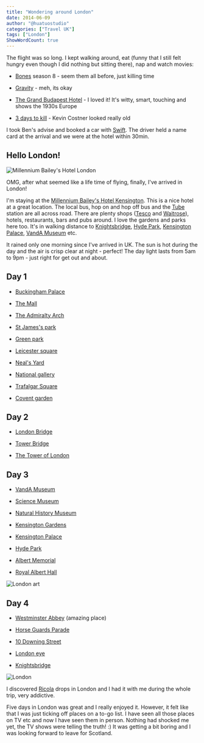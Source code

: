```yaml
---
title: "Wondering around London"
date: 2014-06-09
author: "@huatuostudio"
categories: ["Travel UK"]
tags: ["London"]
ShowWordCount: true
---
```


The flight was so long. I kept walking around, eat (funny that I still felt hungry even though I did nothing but sitting there), nap and watch movies:

- [Bones](http://www.fox.com/bones/) season 8 - seem them all before, just killing time

- [Gravity](http://www.imdb.com/title/tt1454468/) - meh, its okay

- [The Grand Budapest Hotel](http://www.imdb.com/title/tt2278388/) - I loved it! It's witty, smart, touching and shows the 1930s Europe

- [3 days to kill](http://www.imdb.com/title/tt2172934/) - Kevin Costner looked really old

I took Ben's advise and booked a car with [Swift](http://www.swiftcars.co.uk/). The driver held a name card at the arrival and we were at the hotel within 30min.

## Hello London! 

![Millennium Bailey's Hotel London](https://lh3.googleusercontent.com/pw/AL9nZEU8cYp9q1uwiQDuNgzqu4YR_XZ80QI5bRV6qCealDwt2eqylrQubjK_sV0bsbPrvnDaxCpRnBuVzHt-QAVhsW3hZ2n7voVaCeQ4BpNli7fiXEgOc6Ko1UyyErG-LRh_vjxas_C0PKPVURwRvSaBWVNP=w800-h1067-no?authuser=0 "Millennium Bailey's Hotel London")

OMG, after what seemed like a life time of flying, finally, I've arrived in London! 

I'm staying at the [Millennium Bailey's Hotel Kensington](http://www.millenniumhotels.co.uk/millenniumbaileys/). This is a nice hotel at a great location. The local bus, hop on and hop off bus  and the [Tube](https://www.tfl.gov.uk/modes/tube/) station are all across road. There are plenty shops ([Tesco](http://www.tesco.com/) and [Waitrose](http://www.waitrose.com/)), hotels, restaurants, bars and pubs around. I love the gardens and parks here too. It's in walking distance to [Knightsbridge](http://en.wikipedia.org/wiki/Knightsbridge), [Hyde Park](http://www.royalparks.org.uk/parks/hyde-park), [Kensington Palace](http://www.hrp.org.uk/KensingtonPalace/), [VandA Museum](http://www.vam.ac.uk/) etc.

It rained only one morning since I've arrived in UK. The sun is hot during the day and the air is crisp clear at night - perfect! The day light lasts from 5am to 9pm - just right for get out and about.

## Day 1

- [Buckingham Palace](http://www.royal.gov.uk/theroyalresidences/buckinghampalace/buckinghampalace.aspx)

- [The Mall](ttp://en.wikipedia.org/wiki/The_Mall,_London)

- [The Admiralty Arch](http://en.wikipedia.org/wiki/Admiralty_Arch)

- [St James's park](http://www.royalparks.org.uk/parks/st-jamess-park)

- [Green park](http://www.royalparks.org.uk/parks/green-park)

- [Leicester square](ttp://en.wikipedia.org/wiki/Leicester_Square)

- [Neal's Yard](http://www.tripadvisor.co.uk/Attraction_Review-g186338-d522912-Reviews-Neal_s_Yard-London_England.html)

- [National gallery](http://www.nationalgallery.org.uk/)

- [Trafalgar Square](http://www.london.gov.uk/priorities/arts-culture/trafalgar-square)

- [Covent garden](http://www.coventgardenlondonuk.com/)


## Day 2

- [London Bridge](ttp://en.wikipedia.org/wiki/London_Bridge)

- [Tower Bridge](http://www.towerbridge.org.uk/)

- [The Tower of London](http://en.wikipedia.org/wiki/Tower_of_London)


## Day 3

- [VandA Museum](ttp://www.vam.ac.uk/)

- [Science Museum](http://www.sciencemuseum.org.uk/)

- [Natural History Museum](http://www.nhm.ac.uk/)

- [Kensington Gardens](http://www.royalparks.org.uk/parks/kensington-gardens)

- [Kensington Palace](http://www.hrp.org.uk/KensingtonPalace/)

- [Hyde Park](http://www.royalparks.org.uk/parks/hyde-park)

- [Albert Memorial](http://www.royalparks.org.uk/parks/kensington-gardens/kensington-gardens-attractions/)

- [Royal Albert Hall](http://www.royalalberthall.com/)


![London art](https://lh3.googleusercontent.com/pw/AL9nZEWQEaTzFvFS3r_16uIF6KVjLGIxMXBif6VfRQi4fgBC56j2-B8R6lsKLBYZVlFbhZOiNVU1WWW8QK93qEaE18Wn2bZ6exfTpcUuegkO69Je9oVIErSWZI9idy-vBGYRJWf3BbvQDrujo-EKS8fRViNL=w800-h1200-no?authuser=0 "London art")

## Day 4

- [Westminster Abbey](http://www.westminster-abbey.org/) (amazing place)

- [Horse Guards Parade](http://www.royal.gov.uk/.../changingtheguard/overview.aspx)

- [10 Downing Street](https://www.gov.uk/government/organisations/prime-ministers-office-10-downing-street)

- [London eye](http://www.londoneye.com/)

- [Knightsbridge](http://en.wikipedia.org/wiki/Knightsbridge)

![London](https://lh3.googleusercontent.com/OeQWrcKIZcf7JuGCnCsXWVz6yCXoytKm_OWBwoBDL6H1CMnQL7I1ulMnkUl2G2hnvPenO_BXHx-bY88W2i7Xv_g9FErAF4yf8hYgW-zsuR_D58nYiaGREKbACSt3b_lWs4EXAHtzhlCBp9484Dma-R2pP7Qz_YPO2AqsOtG6Ud9lTFybcUss_HGN5KzIAj4hgRWM2T4S5snO9C7FZeX3ZA0u-i8GqUJU5ZONceTJGfK2uKsKgKxvsG6Q6o7-BgKiS45_ftoeCO9AB1zcKA3625hmwWYReM2ql8rgF5CwYah3pQz1mcyUbfqzt22st_-JLtV94ZfKEru2yfw0v-Y4nxVwq_0zocq92hbVNz8nml7-YmtqbxHPQ791i2aKrCWenic2_zH8ziGLFItiH13hesFr_LWqysEs7zRiQFqgPzPiTO12YVqIwpLvwrdNKejrFzdezu5WwEnz9IWgyrTgInWwgd6-WliBavNX12lR-bepDokWmrXrNxJGSHLNX87ceM2zBlmBNVV9UAunvr1HpnxNVF5mdEjUFCt8QC2xu-1ib0aZHIccFid1Xi7ACnnadmOBLViPFirjaG-3JlIEEPiLhLm-IjH7LKhg-pBvKI9hhdngTM8wzU4yG-xKeFlzOOMXLR5ywAA-lx4aTWPCdsjUzCtz95GOlJbFApj5plIqfxsF0jSD07IjK3YGOda1y16PcH8Bxbn7XYYHywHtAAhlJS_YRNb0SpbousUtiLY6DWOlVtOPkyzV6tld2Tu15mG3CO3iV_QKqOJEp9j_jJVDYcq3e8fV3dHowpPQFih_ZUT-fxo8St7_WnePbSu7Y3gM1bdyDYM7Hfe1b8-o2nWXda0sjKw16DnJ1lFHL_34TnPCybAuIrlYD7UodaMUhUI0wEuDi4EUwgj-Toj_Tv00vDxG2uV7nFgPAHo8WmtO=w800-h656-no?authuser=0)

I discovered [Ricola](http://www.ricola.com/en-ch) drops in London and I had it with me during the whole trip, very addictive.

Five days in London was great and I really enjoyed it. However, it felt like that I was just ticking off places on a to-go list. I have seen all those places on TV etc and now I have seen them in person. Nothing had shocked me yet, the TV shows were telling the truth! :) It was getting a bit boring and I was looking forward to leave for Scotland.